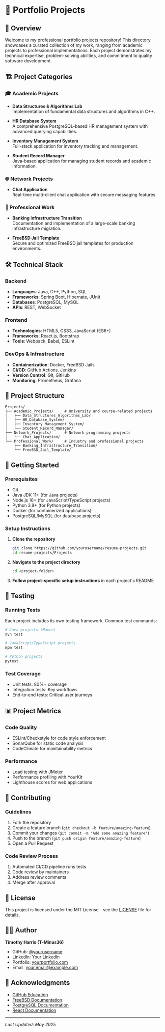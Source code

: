 # 📂 Portfolio Projects

## 🌟 Overview
Welcome to my professional portfolio projects repository! This directory showcases a curated collection of my work, ranging from academic projects to professional implementations. Each project demonstrates my technical expertise, problem-solving abilities, and commitment to quality software development.

## 🏗️ Project Categories

### 🎓 Academic Projects
- **Data Structures & Algorithms Lab**  
  Implementation of fundamental data structures and algorithms in C++.
  
- **HR Database System**  
  A comprehensive PostgreSQL-based HR management system with advanced querying capabilities.
  
- **Inventory Management System**  
  Full-stack application for inventory tracking and management.
  
- **Student Record Manager**  
  Java-based application for managing student records and academic information.

### 🌐 Network Projects
- **Chat Application**  
  Real-time multi-client chat application with secure messaging features.

### 💼 Professional Work
- **Banking Infrastructure Transition**  
  Documentation and implementation of a large-scale banking infrastructure migration.
  
- **FreeBSD Jail Template**  
  Secure and optimized FreeBSD jail templates for production environments.

## 🛠️ Technical Stack

### Backend
- **Languages**: Java, C++, Python, SQL
- **Frameworks**: Spring Boot, Hibernate, JUnit
- **Databases**: PostgreSQL, MySQL
- **APIs**: REST, WebSocket

### Frontend
- **Technologies**: HTML5, CSS3, JavaScript (ES6+)
- **Frameworks**: React.js, Bootstrap
- **Tools**: Webpack, Babel, ESLint

### DevOps & Infrastructure
- **Containerization**: Docker, FreeBSD Jails
- **CI/CD**: GitHub Actions, Jenkins
- **Version Control**: Git, GitHub
- **Monitoring**: Prometheus, Grafana

## 📁 Project Structure

```
Projects/
├── Academic_Projects/     # University and course-related projects
│   ├── Data_Structures_Algorithms_Lab/
│   ├── HR_Database_System/
│   ├── Inventory_Management_System/
│   └── Student_Record_Manager/
├── Network_Projects/      # Network programming projects
│   └── Chat_Application/
└── Professional_Work/     # Industry and professional projects
    ├── Banking_Infrastructure_Transition/
    └── FreeBSD_Jail_Template/
```

## 🚀 Getting Started

### Prerequisites
- Git
- Java JDK 11+ (for Java projects)
- Node.js 16+ (for JavaScript/TypeScript projects)
- Python 3.8+ (for Python projects)
- Docker (for containerized applications)
- PostgreSQL/MySQL (for database projects)

### Setup Instructions

1. **Clone the repository**
   ```bash
   git clone https://github.com/yourusername/resume-projects.git
   cd resume-projects/Projects
   ```

2. **Navigate to the project directory**
   ```bash
   cd <project-folder>
   ```

3. **Follow project-specific setup instructions** in each project's README

## 🧪 Testing

### Running Tests
Each project includes its own testing framework. Common test commands:

```bash
# Java projects (Maven)
mvn test

# JavaScript/TypeScript projects
npm test

# Python projects
pytest
```

### Test Coverage
- Unit tests: 80%+ coverage
- Integration tests: Key workflows
- End-to-end tests: Critical user journeys

## 📊 Project Metrics

### Code Quality
- ESLint/Checkstyle for code style enforcement
- SonarQube for static code analysis
- CodeClimate for maintainability metrics

### Performance
- Load testing with JMeter
- Performance profiling with YourKit
- Lighthouse scores for web applications

## 🤝 Contributing

### Guidelines
1. Fork the repository
2. Create a feature branch (`git checkout -b feature/amazing-feature`)
3. Commit your changes (`git commit -m 'Add some amazing feature'`)
4. Push to the branch (`git push origin feature/amazing-feature`)
5. Open a Pull Request

### Code Review Process
1. Automated CI/CD pipeline runs tests
2. Code review by maintainers
3. Address review comments
4. Merge after approval

## 📄 License

This project is licensed under the MIT License - see the [LICENSE](../LICENSE) file for details.

## 👨‍💻 Author

**Timothy Harris (T-Minus36)**  
- GitHub: [@yourusername](https://github.com/yourusername)  
- LinkedIn: [Your LinkedIn](https://linkedin.com/in/yourprofile)  
- Portfolio: [yourportfolio.com](https://yourportfolio.com)  
- Email: your.email@example.com

## 🙏 Acknowledgments

- [GitHub Education](https://education.github.com/)
- [FreeBSD Documentation](https://docs.freebsd.org/)
- [PostgreSQL Documentation](https://www.postgresql.org/docs/)
- [React Documentation](https://reactjs.org/)

---
*Last Updated: May 2025*
